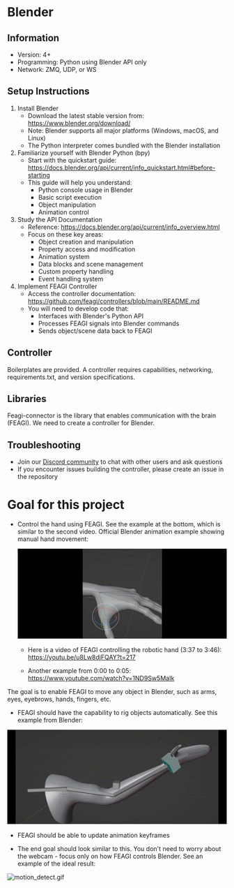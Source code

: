 # Blender
## Information
- Version: 4+
- Programming: Python using Blender API only
- Network: ZMQ, UDP, or WS

## Setup Instructions
1. Install Blender
   - Download the latest stable version from: https://www.blender.org/download/
   - Note: Blender supports all major platforms (Windows, macOS, and Linux)
   - The Python interpreter comes bundled with the Blender installation
2. Familiarize yourself with Blender Python (bpy)
   - Start with the quickstart guide: https://docs.blender.org/api/current/info_quickstart.html#before-starting
   - This guide will help you understand:
     - Python console usage in Blender
     - Basic script execution
     - Object manipulation
     - Animation control
3. Study the API Documentation
   - Reference: https://docs.blender.org/api/current/info_overview.html
   - Focus on these key areas:
     - Object creation and manipulation
     - Property access and modification
     - Animation system
     - Data blocks and scene management
     - Custom property handling
     - Event handling system
4. Implement FEAGI Controller
   - Access the controller documentation: https://github.com/feagi/controllers/blob/main/README.md
   - You will need to develop code that:
     - Interfaces with Blender's Python API
     - Processes FEAGI signals into Blender commands
     - Sends object/scene data back to FEAGI

## Controller
Boilerplates are provided. A controller requires capabilities, networking, requirements.txt, and version specifications.

## Libraries
Feagi-connector is the library that enables communication with the brain (FEAGI). We need to create a controller for Blender.

## Troubleshooting
- Join our [Discord community](https://discord.gg/GxHXvY79) to chat with other users and ask questions
- If you encounter issues building the controller, please create an issue in the repository

# Goal for this project
- Control the hand using FEAGI. See the example at the bottom, which is similar to the second video.
  Official Blender animation example showing manual hand movement:

  ![hand.gif](_static/hand.gif)

    - Here is a video of FEAGI controlling the robotic hand (3:37 to 3:46):
https://youtu.be/u8Lw8djFQAY?t=217

    - Another example from 0:00 to 0:05:
https://www.youtube.com/watch?v=1ND9Sw5MaIk

The goal is to enable FEAGI to move any object in Blender, such as arms, eyes, eyebrows, hands, fingers, etc.

- FEAGI should have the capability to rig objects automatically. See this example from Blender:

![rig_example.gif](_static/rig_example.gif)

- FEAGI should be able to update animation keyframes

- The end goal should look similar to this. You don't need to worry about the webcam - focus only on how FEAGI controls Blender.
See an example of the ideal result:

![motion_detect.gif](_static/motion_detect.gif)